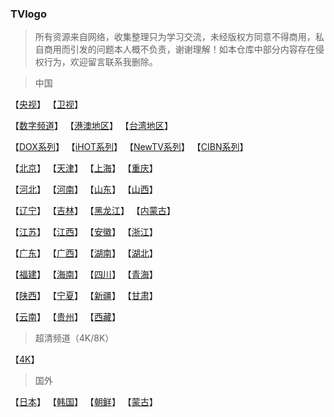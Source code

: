 ### TVlogo
> 所有资源来自网络，收集整理只为学习交流，未经版权方同意不得商用，私自商用而引发的问题本人概不负责，谢谢理解！如本仓库中部分内容存在侵权行为，欢迎留言联系我删除。

> 中国
> 
【[央视](./md/央视.md)】  【[卫视](./md/卫视.md)】   

【[数字频道](./md/数字.md)】  【[港澳地区](./md/港澳.md)】  【[台湾地区](./md/台湾.md)】 

【[DOX系列](./md/DOX.md)】  【[iHOT系列](./md/IHOT.md)】  【[NewTV系列](./md/NEW.md)】  【[CIBN系列](./md/CIBN.md)】

【[北京](./md/北京.md)】  【[天津](./md/天津.md)】    【[上海](./md/上海.md)】    【[重庆](./md/重庆.md)】

【[河北](./md/河北.md)】   【[河南](./md/河南.md)】  【[山东](./md/SD.md)】  【[山西](./md/SX.md)】

【[辽宁](./md/LN.md)】  【[吉林](./md/JL.md)】  【[黑龙江](./md/HLJ.md)】  【[内蒙古](./md/NM.md)】

【[江苏](./md/JS.md)】    【[江西](./md/JX.md)】  【[安徽](./md/安徽.md)】  【[浙江](./md/ZJ.md)】

【[广东](./md/GD.md)】  【[广西](./md/GX.md)】  【[湖南](./md/HUN.md)】  【[湖北](./md/HUB.md)】

【[福建](./md/FJ.md)】  【[海南](./md/HIN.md)】  【[四川](./md/SC.md)】    【[青海](./md/QH.md)】

【[陕西](./md/SAX.md)】  【[宁夏](./md/NX.md)】  【[新疆](./md/XJ.md)】  【[甘肃](./md/GS.md)】

【[云南](./md/云南.md)】  【[贵州](./md/贵州.md)】  【[西藏](./md/西藏.md)】


> 超清频道（4K/8K）
> 
【[4K](./md/4K.md)】 
> 
> 国外
> 
【[日本](./md/JP.md)】  【[韩国](./md/KR.md)】  【[朝鲜](./md/KP.md)】  【[蒙古](./md/MN.md)】
> 



